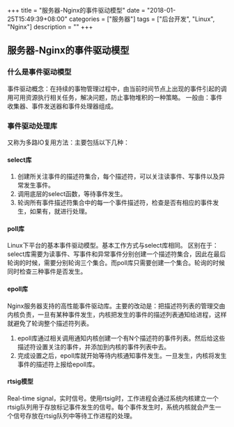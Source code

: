 +++
title = "服务器-Nginx的事件驱动模型"
date = "2018-01-25T15:49:39+08:00"
categories = ["服务器"]
tags = ["后台开发", "Linux", "Nginx"]
description = ""
+++

## 服务器-Nginx的事件驱动模型
### 什么是事件驱动模型
事件驱动概念：在持续的事物管理过程中，由当前时间节点上出现的事件引起的调用可用资源执行相关任务，解决问题，防止事物堆积的一种策略。
一般由：事件收集器、事件发送器和事件处理器组成。
### 事件驱动处理库
又称为多路IO复用方法：主要包括以下几种：
#### select库
1. 创建所关注事件的描述符集合，每个描述符，可以关注读事件、写事件以及异常发生事件。
2. 调用底层的select函数，等待事件发生。
3. 轮询所有事件描述符集合中的每一个事件描述符，检查是否有相应的事件发生，如果有，就进行处理。
#### poll库
Linux下平台的基本事件驱动模型。基本工作方式与select库相同。
区别在于：select库需要为读事件、写事件和异常事件分别创建一个描述符集合，因此在最后轮询的时候，需要分别轮询三个集合。而poll库只需要创建一个集合。轮询的时候同时检查三种事件是否发生。
#### epoll库
Nginx服务器支持的高性能事件驱动库。主要的改动是：把描述符列表的管理交由内核负责，一旦有某种事件发生，内核把发生的事件的描述列表通知给进程，这样就避免了轮询整个描述符列表。
1. epoll库通过相关调用通知内核创建一个有N个描述符的事件列表。然后给这些描述符设置关注的事件，并添加到内核的事件列表中去。
2. 完成设置之后，epoll库就开始等待内核通知事件发生。一旦发生，内核将发生事件的描述符上报给epoll库。
#### rtsig模型
Real-time signal，实时信号。使用rtsig时，工作进程会通过系统内核建立一个rtsig队列用于存放标记事件发生的信号。每个事件发生时，系统内核就会产生一个信号存放在rtsig队列中等待工作进程的处理。
